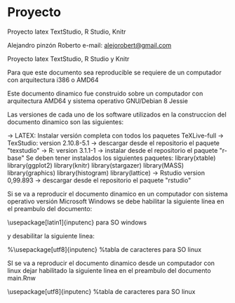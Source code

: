 # Proyecto
Proyecto latex TextStudio, R Studio, Knitr 

Alejandro pinzón Roberto 
e-mail: alejorobert@gmail.com

Proyecto latex TextStudio, R Studio y Knitr 

Para que este documento sea reproducible se requiere de un computador con arquitectura i386 o AMD64

Este documento dinamico fue construido sobre un computador con arquitectura AMD64 y sistema operativo GNU/Debian 8 Jessie

Las versiones de cada uno de los software utilizados en la construccion del documento dinamico son las siguientes:

-> LATEX: Instalar versión completa con todos los paquetes TeXLive-full
-> TexStudio:  version 2.10.8-5.1 -> descargar desde el repositorio el paquete "texstudio"
-> R: version 3.1.1-1 -> instalar desde el repositorio el paquete "r-base"
Se deben tener instalados los siguientes paquetes:
	library(xtable)
	library(ggplot2)
	library(knitr)
	library(stargazer)
	library(MASS)
	library(graphics)
	library(histogram)
	library(lattice)
-> Rstudio version 0,99.893 -> descargar desde el repositorio el paquete "rstudio"

Si se va a reproducir el documento dinamico en un computador con sistema operativo versión Microsoft Windows se debe habilitar la siguiente línea en el preambulo del documento:

\usepackage[latin1]{inputenc} para SO windows 

y desabilitar la siguiente linea:

%\usepackage[utf8]{inputenc} %tabla de caracteres para SO linux


SI se va a reproducir el documento dinamico desde un computador con linux dejar habilitado la siguiente linea en el preambulo del documento main.Rnw

\usepackage[utf8]{inputenc} %tabla de caracteres para SO linux 
